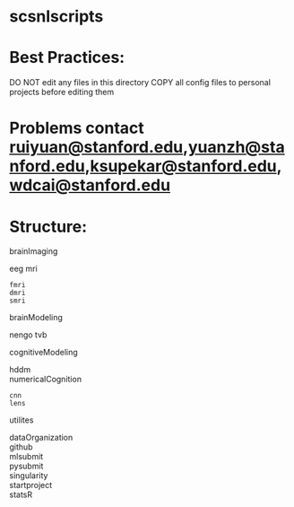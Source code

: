 # scsnlscripts

# Best Practices:
DO NOT edit any files in this directory
COPY all config files to personal projects before editing them

# Problems contact ruiyuan@stanford.edu,yuanzh@stanford.edu,ksupekar@stanford.edu,wdcai@stanford.edu

# Structure:

brainImaging
  
  eeg
  mri
    
    fmri
    dmri
    smri
      
brainModeling
  
  nengo
  tvb	

cognitiveModeling
  
  hddm  
  numericalCognition
    
    cnn  
    lens  

utilites
  
  dataOrganization  
  github  
  mlsubmit  
  pysubmit  
  singularity  
  startproject  
  statsR
